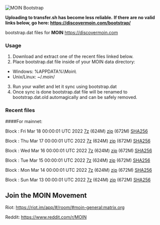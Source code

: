 ![MOIN Bootstrap](https://i.imgur.com/KjM1jMp.jpg)

**Uploading to transfer.sh has become less reliable.**
**If there are no valid links below, go here: https://discovermoin.com/bootstrap/**

bootstrap.dat files for **MOIN** https://discovermoin.com

### Usage

1. Download and extract one of the recent files linked below.
2. Place bootstrap.dat file inside of your MOIN data directory:
 - Windows: %APPDATA%\Moin\
 - Unix/Linux: ~/.moin/
3. Run your wallet and let it sync using bootstrap.dat
4. Once sync is done bootstrap.dat file will be renamed to bootstrap.dat.old automagically and can be safely removed.


### Recent files

####For mainnet:

Block : Fri Mar 18 00:00:01 UTC 2022 [7z](https://transfer.sh/nsmdIl/bootstrap.dat.20220318.7z) (624M) [zip](https://transfer.sh/tUcDz8/bootstrap.dat.20220318.zip) (672M) [SHA256](https://transfer.sh/M9NklN/sha256.txt)

Block : Thu Mar 17 00:00:01 UTC 2022 [7z](https://transfer.sh/jgL5Nu/bootstrap.dat.20220317.7z) (624M) [zip](https://transfer.sh/4oAgDi/bootstrap.dat.20220317.zip) (672M) [SHA256](https://transfer.sh/WoY3Pt/sha256.txt)

Block : Wed Mar 16 00:00:01 UTC 2022 [7z](https://transfer.sh/xLCvi1/bootstrap.dat.20220316.7z) (624M) [zip](https://transfer.sh/FI7nOH/bootstrap.dat.20220316.zip) (672M) [SHA256](https://transfer.sh/ltst9f/sha256.txt)

Block : Tue Mar 15 00:00:01 UTC 2022 [7z](https://transfer.sh/XaFQdp/bootstrap.dat.20220315.7z) (624M) [zip](https://transfer.sh/3hU17W/bootstrap.dat.20220315.zip) (672M) [SHA256](https://transfer.sh/hgUNiv/sha256.txt)

Block : Mon Mar 14 00:00:01 UTC 2022 [7z](https://transfer.sh/VPTNvK/bootstrap.dat.20220314.7z) (624M) [zip](https://transfer.sh/bpQuEf/bootstrap.dat.20220314.zip) (672M) [SHA256](https://transfer.sh/BMkbv7/sha256.txt)

Block : Sun Mar 13 00:00:01 UTC 2022 [7z](https://transfer.sh/OF6wzF/bootstrap.dat.20220313.7z) (624M) [zip](https://transfer.sh/iknFRc/bootstrap.dat.20220313.zip) (672M) [SHA256](https://transfer.sh/EuGicB/sha256.txt)

## Join the MOIN Movement

Riot: https://riot.im/app/#/room/#moin-general:matrix.org

Reddit: https://www.reddit.com/r/MOIN
